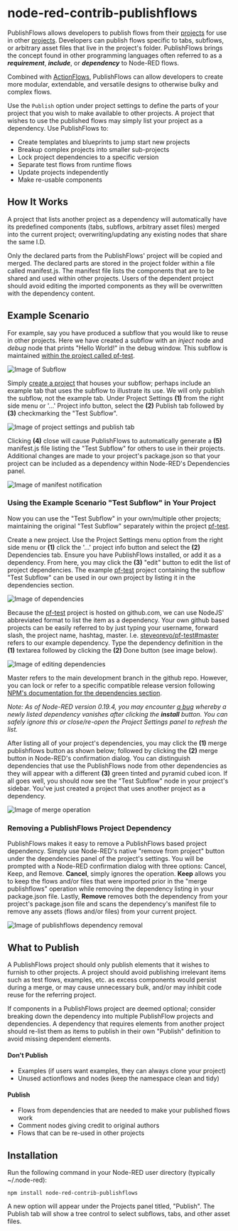 # node-red-contrib-publishflows
PublishFlows allows developers to publish flows from their 
[projects](https://nodered.org/docs/user-guide/projects/) for use in other
[projects](https://nodered.org/docs/user-guide/projects/). Developers can
publish flows specific to tabs, subflows, or arbitrary asset files that
live in the project's folder. PublishFlows brings the concept found in
other programming languages often referred to as a ***requirement***,
***include***, or ***dependency*** to Node-RED flows.

Combined with [ActionFlows](https://flows.nodered.org/node/node-red-contrib-actionflows), 
PublishFlows can allow developers to create more modular, extendable, and
versatile designs to otherwise bulky and complex flows. 

Use the `Publish` option under project settings to define the parts of your
project that you wish to make available to other projects. A project that wishes
to use the published flows may simply list your project as a dependency. Use
PublishFlows to:

* Create templates and blueprints to jump start new projects
* Breakup complex projects into smaller sub-projects
* Lock project dependencies to a specific version
* Separate test flows from runtime flows
* Update projects independently
* Make re-usable components

## How It Works
A project that lists another project as a dependency will automatically have
its predefined components (tabs, subflows, arbitrary asset files) merged into
the current project; overwriting/updating any existing nodes that share the 
same I.D. 

Only the declared parts from the PublishFlows' project will be copied
and merged. The declared parts are stored in the project folder within a file
called manifest.js. The manifest file lists the components that are to be
shared and used within other projects. Users of the dependent project should
avoid editing the imported components as they will be overwritten with the
dependency content.

## Example Scenario
For example, say you have produced a subflow that you would like to reuse in
other projects. Here we have created a subflow with an *inject* node and *debug*
node that prints "Hello World!" in the debug window. This subflow is maintained
[within the project called pf-test](http://github.com/steveorevo/pf-test).

![Image of Subflow](https://raw.githubusercontent.com/Steveorevo/node-red-contrib-publishflows/master/publishflows/demo/subflow.jpg)

Simply [create a project](https://nodered.org/docs/user-guide/projects/)
that houses your subflow; perhaps include an example tab that uses the subflow
to illustrate its use. We will only publish the subflow, not the example tab.
Under Project Settings **(1)** from the right side menu or '...' Project info button,
select the **(2)** Publish tab followed by **(3)** checkmarking the "Test Subflow".

![Image of project settings and publish tab](https://raw.githubusercontent.com/Steveorevo/node-red-contrib-publishflows/master/publishflows/demo/project-settings.jpg)

Clicking **(4)** close will cause PublishFlows to automatically generate a **(5)**
manifest.js file listing the "Test Subflow" for others to use in their projects. Additional
changes are made to your project's package.json so that your project can be
included as a dependency within Node-RED's Dependencies panel.

![Image of manifest notification](https://raw.githubusercontent.com/Steveorevo/node-red-contrib-publishflows/master/publishflows/demo/manifest.jpg)

### Using the Example Scenario "Test Subflow" in Your Project
Now you can use the "Test Subflow" in your own/multiple other projects; maintaining
the original "Test Subflow" separately within the project [pf-test](http://github.com/steveorevo/pf-test).

Create a new project. Use the Project Settings menu option from the right side menu
or **(1)** click the '...' project info button and select the **(2)** Dependencies tab.
Ensure you have PublishFlows installed, or add it as a dependency. From here, you may
click the **(3)** "edit" button to edit the list of project dependencies. The example
[pf-test](http://github.com/steveorevo/pf-test) project containing the subflow "Test Subflow" can be used in our
own project by listing it in the dependencies section.

![Image of dependencies](https://raw.githubusercontent.com/Steveorevo/node-red-contrib-publishflows/master/publishflows/demo/dependencies.jpg)

Because the [pf-test](http://github.com/steveorevo/pf-test) project is hosted on github.com, we can use NodeJS'
abbreviated format to list the item as a dependency. Your own github based projects
can be easily referred to by just typing your username, forward slash, the project
name, hashtag, master. I.e. [steveorevo/pf-test#master](https://github.com/steveorevo/pf-test)
refers to our example dependency. Type the dependency definition in the **(1)** textarea followed
by clicking the **(2)** Done button (see image below).

![Image of editing dependencies](https://raw.githubusercontent.com/Steveorevo/node-red-contrib-publishflows/master/publishflows/demo/edit-depends.jpg)

Master refers to the main development branch in the github repo. However, you can
lock or refer to a specific compatible release version following [NPM's documentation
for the dependencies section](https://docs.npmjs.com/files/package.json#dependencies).

*Note: As of Node-RED version 0.19.4, you may encounter [a bug](https://github.com/node-red/node-red/issues/1908) whereby a newly listed dependency vanishes after clicking the **install** button. You can safely
ignore this or close/re-open the Project Settings panel to refresh the list.*

After listing all of your project's dependencies, you may click the **(1)** merge publishflows
button as shown below; followed by clicking the **(2)** merge button in Node-RED's confirmation dialog.
You can distinguish dependencies that use the PublishFlows node from other dependencies as
they will appear with a different **(3)** green tinted and pyramid cubed icon. If all goes well, you should 
now see the "Test Subflow" node in your project's sidebar. You've just created a project
that uses another project as a dependency.

![Image of merge operation](https://raw.githubusercontent.com/Steveorevo/node-red-contrib-publishflows/master/publishflows/demo/merge-publishflows.jpg)

### Removing a PublishFlows Project Dependency
PublishFlows makes it easy to remove a PublishFlows based project dependency. Simply use Node-RED's native
"remove from project" button under the dependencies panel of the project's settings. You
will be prompted with a Node-RED confirmation dialog with three options: Cancel, Keep, and
Remove. **Cancel**, simply ignores the operation. **Keep** allows you to keep the flows and/or files
that were imported prior in the "merge publishflows" operation while removing the dependency
listing in your package.json file. Lastly, **Remove** removes both the dependency from your project's
package.json file and scans the dependency's manifest file to remove any assets (flows and/or files)
from your current project.

![Image of publishflows dependency removal](https://raw.githubusercontent.com/Steveorevo/node-red-contrib-publishflows/master/publishflows/demo/remove.jpg)

## What to Publish
A PublishFlows project should only publish elements that it wishes to furnish to
other projects. A project should avoid publishing irrelevant items such as test
flows, examples, etc. as excess components would persist during a merge, or may
cause unnecessary bulk, and/or may inhibit code reuse for the referring project.

If components in a PublishFlows project are deemed optional; consider breaking
down the dependency into multiple PublishFlow projects and dependencies. A
dependency that requires elements from another project should re-list them as items
to publish in their own "Publish" definition to avoid missing dependent elements.

#### Don't Publish
* Examples (if users want examples, they can always clone your project)
* Unused actionflows and nodes (keep the namespace clean and tidy)

#### Publish
* Flows from dependencies that are needed to make your published flows work
* Comment nodes giving credit to original authors
* Flows that can be re-used in other projects

## Installation
Run the following command in your Node-RED user directory (typically ~/.node-red):

    npm install node-red-contrib-publishflows

A new option will appear under the Projects panel titled, "Publish". The Publish
tab will show a tree control to select subflows, tabs, and other asset files.
